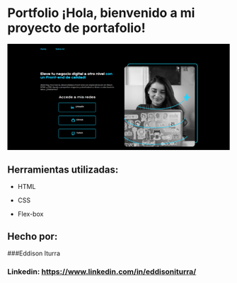 # Portfolio ¡Hola, bienvenido a mi proyecto de portafolio!

![imagen](https://raw.githubusercontent.com/EddieBott/Portafolio/main/PREV.png)

## Herramientas utilizadas:

* HTML

* CSS

* Flex-box

## Hecho por:

###Eddison Iturra

### Linkedin: https://www.linkedin.com/in/eddisoniturra/
